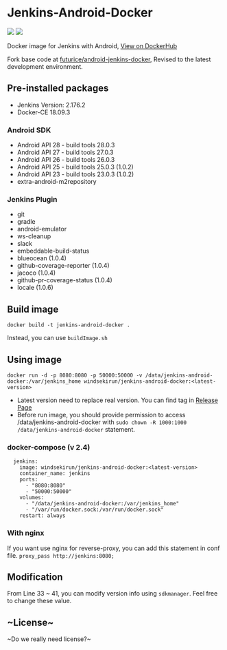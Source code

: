 # Jenkins-Android-Docker
[![](https://images.microbadger.com/badges/image/windsekirun/jenkins-android-docker.svg)](https://microbadger.com/images/windsekirun/jenkins-android-docker "Get your own image badge on microbadger.com") [![](https://images.microbadger.com/badges/version/windsekirun/jenkins-android-docker.svg)](https://microbadger.com/images/windsekirun/jenkins-android-docker "Get your own version badge on microbadger.com") 

Docker image for Jenkins with Android, [View on DockerHub](https://hub.docker.com/r/windsekirun/jenkins-android-docker)

Fork base code at [futurice/android-jenkins-docker](https://github.com/futurice/android-jenkins-docker), Revised to the latest development environment.

## Pre-installed packages
 * Jenkins Version: 2.176.2
 * Docker-CE 18.09.3

### Android SDK
 * Android API 28 - build tools 28.0.3
 * Android API 27 - build tools 27.0.3
 * Android API 26 - build tools 26.0.3
 * Android API 25 - build tools 25.0.3 (1.0.2)
 * Android API 23 - build tools 23.0.3 (1.0.2)
 * extra-android-m2repository
 
### Jenkins Plugin
 * git
 * gradle
 * android-emulator
 * ws-cleanup
 * slack
 * embeddable-build-status
 * blueocean (1.0.4)
 * github-coverage-reporter (1.0.4)
 * jacoco (1.0.4)
 * github-pr-coverage-status (1.0.4)
 * locale (1.0.6)
  
## Build image
```docker build -t jenkins-android-docker .```

Instead, you can use `buildImage.sh`

## Using image
```docker run -d -p 8080:8080 -p 50000:50000 -v /data/jenkins-android-docker:/var/jenkins_home windsekirun/jenkins-android-docker:<latest-version>```

 - Latest version need to replace real version. You can find tag in [Release Page](https://github.com/WindSekirun/Jenkins-Android-Docker/releases)
 - Before run image, you should provide permission to access /data/jenkins-android-docker with ```sudo chown -R 1000:1000 /data/jenkins-android-docker``` statement.

### docker-compose (v 2.4)
```
  jenkins:
    image: windsekirun/jenkins-android-docker:<latest-version>
    container_name: jenkins
    ports:
      - "8080:8080"
      - "50000:50000"
    volumes:
      - "/data/jenkins-android-docker:/var/jenkins_home"
      - "/var/run/docker.sock:/var/run/docker.sock"
    restart: always
```

### With nginx
If you want use nginx for reverse-proxy, you can add this statement in conf file.
```proxy_pass http://jenkins:8080;```

## Modification
 From Line 33 ~ 41, you can modify version info using `sdkmanager`. Feel free to change these value.
 
## ~License~
 ~Do we really need license?~
